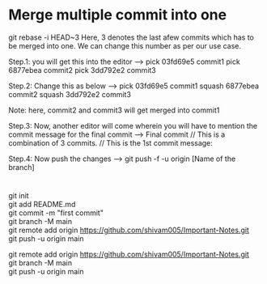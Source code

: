 
# Merge multiple commit into one

git rebase -i HEAD~3
Here, 3 denotes the last afew commits which has to be merged into one. We can change this number as per our use case.

Step.1: you will get this into the editor -->
pick 03fd69e5 commit1
pick 6877ebea commit2
pick 3dd792e2 commit3

Step.2: Change this as below -->
pick 03fd69e5 commit1
squash 6877ebea commit2
squash 3dd792e2  commit3

Note: here, commit2 and commit3 will get merged into  commit1 

Step.3: Now, another editor will come wherein you will have to mention the commit message for the final commit -->
Final commit
// This is a combination of 3 commits.
// This is the 1st commit message:

Step.4: Now push the changes -->
 git push -f -u  origin [Name of the branch]

# 



 
git init  
git add README.md  
git commit -m "first commit"  
git branch -M main  
git remote add origin https://github.com/shivam005/Important-Notes.git  
git push -u origin main  



git remote add origin https://github.com/shivam005/Important-Notes.git  
git branch -M main  
git push -u origin main  

